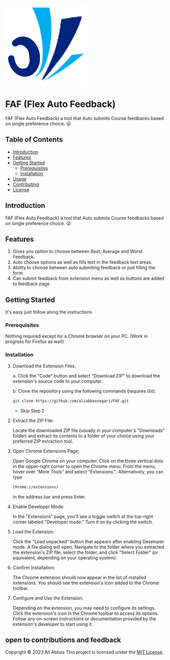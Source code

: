 ![FAF Logo](https://github.com/aliabbasnagari/FAF/blob/master/images/icon2.png)
# FAF (Flex Auto Feedback)
FAF (Flex Auto Feedback) a tool that Auto submits Course feedbacks based on single preference choice. 😜

## Table of Contents

- [Introduction](#introduction)
- [Features](#features)
- [Getting Started](#getting-started)
  - [Prerequisites](#prerequisites)
  - [Installation](#installation)
- [Usage](#usage)
- [Contributing](#contributing)
- [License](#license)

## Introduction

FAF (Flex Auto Feedback) a tool that Auto submits Course feedbacks based on single preference choice. 😜

## Features

1. Gives you option to choose between Best, Average and Worst Feedback.
2. Auto choose options as well as fills text in the feedback text areas.
3. Ability to choose between auto submiting feedback or just filling the form. 
4. Can submit feedback from extension menu as well as buttons are added to feedback page

## Getting Started

It's easy just follow along the instructions

### Prerequisites

Nothing required except for a Chrome browser on your PC. (Work in progress for Firefox as well)

### Installation
1. Download the Extension Files:

    a. Click the "Code" button and select "Download ZIP" to download the extension's source code to your computer.

    b. Clone the repository using the following commands (requires Git):
    ```bash
    git clone https://github.com/aliabbasnagari/FAF.git
    ```
    - Skip Step 2

2. Extract the ZIP File:

    Locate the downloaded ZIP file (usually in your computer's "Downloads" folder) and extract its contents to a folder of your choice using your preferred ZIP extraction tool.

3. Open Chrome Extensions Page:

    Open Google Chrome on your computer.
    Click on the three vertical dots in the upper-right corner to open the Chrome menu.
    From the menu, hover over "More Tools" and select "Extensions.".
    Alternatively, you can type 
    ```bash
    chrome://extensions/ 
    ```
    in the address bar and press Enter.

4. Enable Developer Mode:

    In the "Extensions" page, you'll see a toggle switch at the top-right corner labeled "Developer mode." Turn it on by clicking the switch.

5. Load the Extension:

    Click the "Load unpacked" button that appears after enabling Developer mode.
    A file dialog will open. Navigate to the folder where you extracted the extension's ZIP file, select the folder, and click "Select Folder" (or equivalent, depending on your operating system).

6. Confirm Installation:

    The Chrome extension should now appear in the list of installed extensions. You should see the extension's icon added to the Chrome toolbar.

7. Configure and Use the Extension:

    Depending on the extension, you may need to configure its settings. Click the extension's icon in the Chrome toolbar to access its options.
    Follow any on-screen instructions or documentation provided by the extension's developer to start using it.


## open to contributions and feedback

Copyright © 2023 Ali Abbas
This project is licensed under the [MIT License](https://github.com/aliabbasnagari/FAF/blob/master/LICENSE).